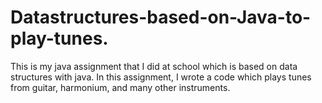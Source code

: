# Datastructures-based-on-Java-to-play-tunes.
This is my java assignment that I did at school which is based on data structures with java. In this assignment, I wrote a code which plays tunes from guitar, harmonium, and many other instruments.
